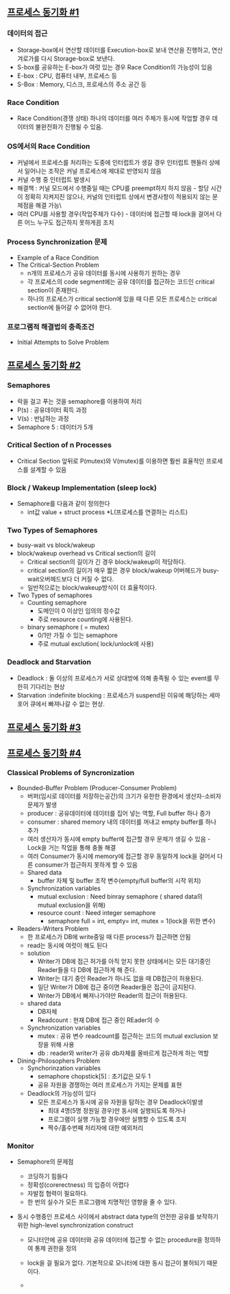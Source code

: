 ## [프로세스 동기화 #1](https://core.ewha.ac.kr/publicview/C0101020140401134252676046?vmode=f)
### 데이터의 접근

- Storage-box에서 연산할 데이터를 Execution-box로 보내 연산을 진행하고, 연산 겨로가를 다시 Storage-box로 보낸다.
- S-box를 공유하는 E-box가 여럿 있는 경우 Race Condition의 가능성이 있음
- E-box : CPU, 컴퓨터 내부, 프로세스 등
- S-Box : Memory, 디스크, 프로세스의 주소 공간 등

### Race Condition

- Race Condition(경쟁 상태) 하나의 데이터를 여러 주체가 동시에 작업할 경우 데이터의 불완전화가 진행될 수 있음.

### OS에서의 Race Condition

- 커널에서 프로세스를 처리하는 도중에 인터럽트가 생길 경우 인터럽트 핸들러 상에서 일어나는 조작은 커널 프로세스에 제대로 반영되지 않음
- 커널 수행 중 인터럽트 발생시
- 해결책 : 커널 모드에서 수행중일 때는 CPU를 preempt하지 하지 않음 - 할당 시간이 정확히 지켜지진 않으나, 커널의 인터럽트 상에서 변경사항이 적용되지 않는 문제점을 해결 가능\
- 여러 CPU를 사용할 경우(작업주체가 다수) - 데이터에 접근할 때 lock을 걸어서 다른 어느 누구도 접근하지 못하게끔 조치 

### Process Synchronization 문제

- Example of a Race Condition
- The Critical-Section Problem
  - n개의 프로세스가 공유 데이터를 동시에 사용하기 원하는 경우
  - 각 프로세스의 code segment에는 공유 데이터를 접근하는 코드인 critical section이 존재한다.
  - 하나의 프로세스가 critical section에 있을 때 다른 모든 프로세스는 critical section에 들어갈 수 없어야 한다.

### 프로그램적 해결법의 충족조건

- Initial Attempts to Solve Problem

## [프로세스 동기화 #2](https://core.ewha.ac.kr/publicview/C0101020140404151340260748?vmode=f)

### Semaphores

- 락을 걸고 푸는 것을 semaphore를 이용하여 처리
- P(s) : 공유데이터 획득 과정
- V(s) : 반납하는 과정
- Semaphore 5 : 데이터가 5개 

### Critical Section of n Processes

- Critical Section 앞뒤로 P(mutex)와 V(mutex)를 이용하면 훨씬 효율적인 프로세스를 설계할 수 있음

### Block / Wakeup Implementation (sleep lock)

- Semaphore를 다음과 같이 정의한다
  - int값 value + struct process *L(프로세스를 연결하는 리스트)

### Two Types of Semaphores

- busy-wait vs block/wakeup
- block/wakeup overhead vs Critical section의 길이
  - Critical section의 길이가 긴 경우 block/wakeup이 적당하다.
  - critical section의 길이가 매우 짧은 경우  block/wakeup 어버헤드가 busy-wait오버헤드보다 더 커질 수 없다.
  - 일반적으로는 block/wakeup방식이 더 효율적이다.
- Two Types of semaphores
  - Counting semaphore
    - 도메인이 0 이상인 임의의 정수값
    - 주로 resource counting에 사용된다.
  - binary semaphore ( = mutex)
    - 0/1만 가질 수 있는 semaphore
    - 주로 mutual exclution( lock/unlock에 사용)

### Deadlock and Starvation

- Deadlock : 둘 이상의 프로세스가 서로 상대방에 의해 충족될 수 있는 event를 무한히 기다리는 현상
- Starvation :indefinite blocking : 프로세스가 suspend된 이유에 해당하는 세마포어 큐에서 빠져나갈 수 없는 현상.

## [프로세스 동기화 #3](https://core.ewha.ac.kr/publicview/C0101020140408134626290222?vmode=f)

## [프로세스 동기화 #4](https://core.ewha.ac.kr/publicview/C0101020140411143154161543?vmode=f)

### Classical Problems of Syncronization

- Bounded-Buffer Problem (Producer-Consumer Problem)
  - 버퍼(임시로 데이터를 저장하는공간)의 크기가 유한한 환경에서 생산자-소비자 문제가 발생
  - producer : 공유데이터에 데이터를 집어 넣는 역할, Full buffer 하나 증가
  - consumer : shared memory 내의 데이터를 꺼내고 empty buffer를 하나 추가
  - 여러 생산자가 동시에 empty buffer에 접근할 경우 문제가 생길 수 있음 - Lock을 거는 작업을 통해 충돌 해결
  - 여러 Consumer가 동시에 memory에 접근할 경우 동일하게 lock을 걸어서 다른 consumer가 접근하지 못하게 할 수 있음
  - Shared data
    - buffer 자체 및 buffer 조작 변수(empty/full buffer의 시작 위치)
  - Synchronization variables
    - mutual exclusion : Need binray semaphore ( shared data의 mutual exclusion을 위해)
    - resource count : Need integer semaphore
      - semaphore full = int, empty= int, mutex = 1(lock을 위한 변수)
- Readers-Writers Problem
  - 한 프로세스가 DB에 write중일 때 다른 process가 접근하면 안됨
  - read는 동시에 여럿이 해도 된다
  - solution
    - Writer가 DB에 접근 허가를 아직 얻지 못한 상태에서는 모든 대기중인 Reader들을 다 DB에 접근하게 해 준다.
    - Writer는 대기 중인 Reader가 하나도 없을 때 DB접근이 허용된다.
    - 일단 Writer가 DB에 접근 중이면 Reader들은 접근이 금지된다.
    - Writer가 DB에서 빠져나가야만 Reader의 접근이 허용된다.
  - shared data
    - DB자체
    - Readcount : 현재 DB에 접근 중인 REader의 수
  - Synchronization variables
    - mutex : 공유 변수 readcount를 접근하는 코드의 mutual exclusion 보장을 위해 사용
    - db : reader와 writer가 공유 db자체를 올바르게 접근하게 하는 역할
- Dining-Philosophers Problem
  - Synchorinzation variables
    - semaphore chopstick[5] : 초기값은 모두 1
    - 공유 자원을 경쟁하는 여러 프로세스가 가지는 문제를 표현
  - Deadlock의 가능성이 있다
    - 모든 프로세스가 동시에 공유 자원을 탐하는 경우 Deadlock이발생 
      - 최대 4명(5명 정원일 경우)만 동시에 실행되도록 하거나
      - 프로그램이 실행 가능할 경우에만 실행할 수 있도록 조치
      - 짝수/홀수번째 처리자에 대한 예외처리

### Monitor

- Semaphore의 문제점

  - 코딩하기 힘들다
  - 정확성(corerectness) 의 입증이 어렵다
  - 자발접 협력이 필요하다.
  - 한 번의 실수가 모든 프로그램에 치명적인 영향을 줄 수 있다.

- 동시 수행중인 프로세스 사이에서 abstract data type의 안전한 공유를 보작하기 위한 high-level synchronization construct

  - 모니터안에 공유 데이터와 공유 데이터에 접근할 수 없는 procedure을 정의하여 통제 권한을 정의

  - lock을 걸 필요가 없다. 기본적으로 모니터에 대한 동시 접근이 불허되기 때문이다.

  - 

    

